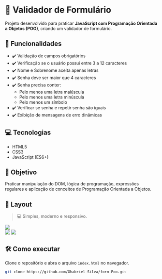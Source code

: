 # 📝 Validador de Formulário

Projeto desenvolvido para praticar **JavaScript com Programação Orientada a Objetos (POO)**, criando um validador de formulário.

## 🚀 Funcionalidades

- ✔️ Validação de campos obrigatórios
- ✔️ Verificação se o usuário possui entre 3 a 12 caracteres
- ✔️ Nome e Sobrenome aceita apenas letras
- ✔️ Senha deve ser maior que 4  caracteres
- ✔️ Senha precisa conter:
  - Pelo menos uma letra maiúscula
  - Pelo menos uma letra minúscula
  - Pelo menos um símbolo
- ✔️ Verificar se senha e repetir senha são iguais
- ✔️ Exibição de mensagens de erro dinâmicas

## 💻 Tecnologias

- HTML5
- CSS3
- JavaScript (ES6+)

## 🎯 Objetivo

Praticar manipulação do DOM, lógica de programação, expressões regulares e aplicação de conceitos de Programação Orientada a Objetos.

## 📸 Layout

> 💻 Simples, moderno e responsivo.

![](./assets/inicial.png.png)  
![](./assets/loading.pngl.png.png) 
![](./assets/sucess.png.png.png) 
## 🛠️ Como executar

Clone o repositório e abra o arquivo `index.html` no navegador.

```bash
git clone https://github.com/Ghabriel-Silva/form-Poo.git
